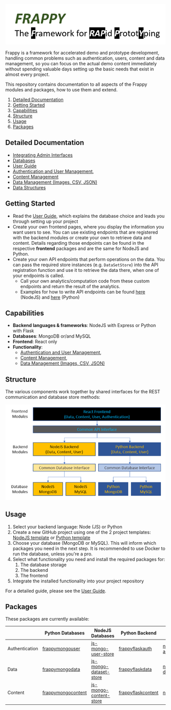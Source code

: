 ![Frappy Logo](images/frappy-logo.png)

Frappy is a framework for accelerated demo and prototype development, handling common problems such as authentication,
 users, content and data management, so you can focus on the actual demo content immediately without spending valuable
 days setting up the basic needs that exist in almost every project.

This repository contains documentation to all aspects of the Frappy modules and packages, how to use them and extend.

1. [Detailed Documentation](#detailed-documentation)
2. [Getting Started](#getting-started)
3. [Capabilities](#capabilities)
4. [Structure](#structure)
5. [Usage](#usage)
6. [Packages](#packages)

## Detailed Documentation

- [Integrating Admin Interfaces](admin-interfaces.md)
- [Databases](databases.md)
- [User Guide](user-guide.md)
- [Authentication and User Management](authentication-users.md),
- [Content Management](content.md)
- [Data Management (Images, CSV, JSON)](datasets.md)
- [Data Structures](data-structure.md)

## Getting Started

- Read the [User Guide](user-guide.md), which explains the database choice and leads you through setting up your project
- Create your own frontend pages, where you display the information you want users to see. You can use existing
 endpoints that are registered with the backend modules or create your own to retrieve data and content. Details
 regarding those endpoints can be found in the respective **frontend** packages and are the same for NodeJS and Python.
- Create your own API endpoints that perform operations on the data. You can pass the required store instances (e.g.
 `DataSetStore`) into the API registration function and use it to retrieve the data there, when one of your endpoints is
  called.
    - Call your own analytics/computation code from these custom endpoints and return the result of the analytics.
    - Examples for how to write API endpoints can be found
    [here](https://github.com/ilfrich/frappy-node-content/blob/master/src/manage-endpoints.mjs) (NodeJS) and
    [here](https://github.com/ilfrich/frappy-flask-content/blob/master/frappyflaskcontent/content_api.py) (Python)

## Capabilities

- **Backend languages & frameworks**: NodeJS with Express or Python with Flask
- **Databases**: MongoDB or/and MySQL
- **Frontend**: React only
- **Functionality**:
    - [Authentication and User Management](authentication-users.md),
    - [Content Management](content.md),
    - [Data Management (Images, CSV, JSON)](datasets.md)

## Structure

The various components work together by shared interfaces for the REST communication and database store methods:

![Shared Interfaces](images/package-api.png)

## Usage

1. Select your backend language: Node (JS) or Python
2. Create a new GitHub project using one of the 2 project templates:
 [NodeJS template](https://github.com/ilfrich/frappy-node-react-template) or
 [Python template](https://github.com/ilfrich/frappy-flask-react-template)
3. Choose your database (MongoDB or MySQL). This will inform which packages you need in the next step. It is recommended
 to use Docker to run the database, unless you're a pro.
4. Select what functionality you need and install the required packages for:
    1. The database storage
    2. The backend
    3. The frontend
5. Integrate the installed functionality into your project repository

For a detailed guide, please see the [User Guide](user-guide.md).

## Packages

These packages are currently available:

|                 | Python Databases | NodeJS Databases | Python Backend | NodeJS Backend | Frontend |
|-----------------|---|---|---|---|---|
| Authentication  | [frappymongouser](https://github.com/ilfrich/frappy-py-mongo-user-store) | [js-mongo-user-store](https://github.com/ilfrich/frappy-js-mongo-user-store) | [frappyflaskauth](https://github.com/ilfrich/frappy-flask-authentication) | [node-authentication](https://github.com/ilfrich/frappy-node-authentication) | [react-authentication](https://github.com/ilfrich/frappy-react-authentication) |
| Data            | [frappymongodata](https://github.com/ilfrich/frappy-py-mongo-dataset-store) | [js-mongo-dataset-store](https://github.com/ilfrich/frappy-js-mongo-dataset-store) | [frappyflaskdata](https://github.com/ilfrich/frappy-flask-datasets) | [node-datasets](https://github.com/ilfrich/frappy-node-datasets) | [react-datasets](https://github.com/ilfrich/frappy-react-datasets) |
| Content         | [frappymongocontent](https://github.com/ilfrich/frappy-py-mongo-content-store) | [js-mongo-content-store](https://github.com/ilfrich/frappy-js-mongo-content-store) | [frappyflaskcontent](https://github.com/ilfrich/frappy-flask-content) | [node-content](https://github.com/ilfrich/frappy-node-content) | [react-content](https://github.com/ilfrich/frappy-react-content) |

